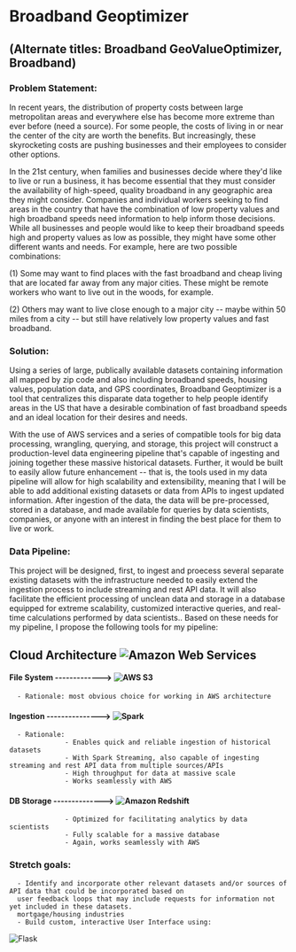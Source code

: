 # Broadband Geoptimizer

## (Alternate titles: Broadband GeoValueOptimizer, Broadband)

### Problem Statement:
In recent years, the distribution of property costs between large metropolitan areas and everywhere else has become more extreme than ever before (need a source). For some people, the costs of living in or near the center of the city are worth the benefits. But increasingly, these skyrocketing costs are pushing businesses and their employees to consider other options.

In the 21st century, when families and businesses decide where they'd like to live or run a business, it has become essential that they must consider the availability of high-speed, quality broadband in any geographic area they might consider. Companies and individual workers seeking to find areas in the country that have the combination of low property values and high broadband speeds need information to help inform those decisions. While all businesses and people would like to keep their broadband speeds high and property values as low as possible, they might have some other different wants and needs. For example, here are two possible combinations:

(1) Some may want to find places with the fast broadband and cheap living that are located far away from any major cities. These might be remote workers who want to live out in the woods, for example.

(2) Others may want to live close enough to a major city -- maybe within 50 miles from a city -- but still have relatively low property values and fast broadband.


### Solution:

Using a series of large, publically available datasets containing information all mapped by zip code and also including broadband speeds, housing values, population data, and GPS coordinates, Broadband Geoptimizer is a tool that centralizes this disparate data together to help people identify areas in the US that have a desirable combination of fast broadband speeds and an ideal location for their desires and needs.

With the use of AWS services and a series of compatible tools for big data processing, wrangling, querying, and storage, this project will construct a production-level data engineering pipeline that's capable of ingesting and joining together these massive historical datasets. Further, it would be built to easily allow future enhancement -- that is, the tools used in my data pipeline will allow for high scalability and extensibility, meaning that I will be able to add additional existing datasets or data from APIs to ingest updated information.  After ingestion of the data, the data will be pre-processed, stored in a database, and made available for queries by data scientists, companies, or anyone with an interest in finding the best place for them to live or work.


### Data Pipeline:

This project will be designed, first, to ingest and proecess several separate existing datasets with the infrastructure needed to easily extend the ingestion process to include streaming and rest API data. It will also facilitate the efficient processing of unclean data and storage in a database equipped for extreme scalability, customized interactive queries, and real-time calculations performed by data scientists..  Based on these needs for my pipeline, I propose the following tools for my pipeline:

## **Cloud Architecture** ![Amazon Web Services](https://assets.pcmag.com/media/images/408546-amazon-web-services-logo.jpg)


#### **File System** -------------> ![AWS S3](https://braze-marketing-assets.s3.amazonaws.com/images/partner_logos/amazon-s3.png)

      - Rationale: most obvious choice for working in AWS architecture


#### **Ingestion** ---------------> ![Spark](https://cdn-images-1.medium.com/max/1600/1*Pa7PO1v7bANI7C-eHMS_PQ.png)


      - Rationale:
                  - Enables quick and reliable ingestion of historical datasets
                  - With Spark Streaming, also capable of ingesting streaming and rest API data from multiple sources/APIs
                  - High throughput for data at massive scale
                  - Works seamlessly with AWS
                  

#### **DB Storage** --------------> ![Amazon Redshift](https://cdn.filestackcontent.com/Ahfkqi4FTFCMEb7GQrHm)


                  - Optimized for facilitating analytics by data scientists
                  - Fully scalable for a massive database
                  - Again, works seamlessly with AWS
                  
                  

### Stretch goals: 

      - Identify and incorporate other relevant datasets and/or sources of API data that could be incorporated based on 
      user feedback loops that may include requests for information not yet included in these datasets.
      mortgage/housing industries
      - Build custom, interactive User Interface using:
      
 ![Flask](https://developers.redhat.com/blog/wp-content/uploads/2018/06/python-flask-logo.png)
      

